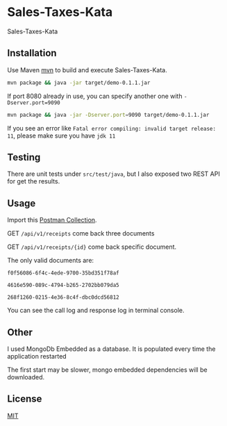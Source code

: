 # Sales-Taxes-Kata

Sales-Taxes-Kata 

## Installation

Use Maven [mvn](https://maven.apache.org/download.cgi) to build and execute Sales-Taxes-Kata.

```bash
mvn package && java -jar target/demo-0.1.1.jar
```

If port 8080 already in use, you can specify another one with `-Dserver.port=9090`

```bash
mvn package && java -jar -Dserver.port=9090 target/demo-0.1.1.jar
```

If you see an error like `Fatal error compiling: invalid target release: 11`, please make sure you have `jdk 11`

## Testing

There are unit tests under `src/test/java`, but I also exposed two REST API for get the results.

## Usage
Import this [Postman Collection](https://www.getpostman.com/collections/c06ec6165bfc83ec13c4).

GET `/api/v1/receipts` come back three documents

GET `/api/v1/receipts/{id}` come back specific document.

The only valid documents are: 

`f0f56086-6f4c-4ede-9700-35bd351f78af`

`4616e590-089c-4794-b265-2702bb079da5` 

`268f1260-0215-4e36-8c4f-dbc0dcd56812`

You can see the call log and response log in terminal console.

## Other
I used MongoDb Embedded as a database.
It is populated every time the application restarted

The first start may be slower, mongo embedded dependencies will be downloaded.



## License
[MIT](https://choosealicense.com/licenses/mit/)
